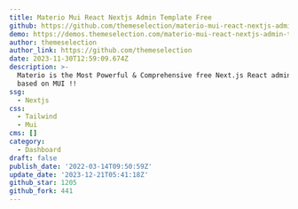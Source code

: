 ```yaml
---
title: Materio Mui React Nextjs Admin Template Free
github: https://github.com/themeselection/materio-mui-react-nextjs-admin-template-free
demo: https://demos.themeselection.com/materio-mui-react-nextjs-admin-template-free/
author: themeselection
author_link: https://github.com/themeselection
date: 2023-11-30T12:59:09.674Z
description: >-
  Materio is the Most Powerful & Comprehensive free Next.js React admin template
  based on MUI !!
ssg:
  - Nextjs
css:
  - Tailwind
  - Mui
cms: []
category:
  - Dashboard
draft: false
publish_date: '2022-03-14T09:50:59Z'
update_date: '2023-12-21T05:41:18Z'
github_star: 1205
github_fork: 441
---
```

